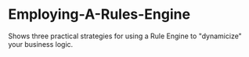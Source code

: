 Employing-A-Rules-Engine
========================

Shows three practical strategies for using a Rule Engine to "dynamicize" your business logic.